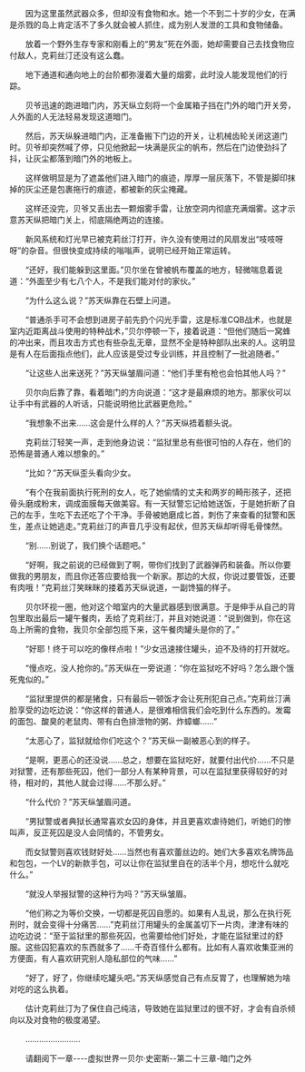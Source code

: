 <div class="read-content j_readContent" id="">
                <p>　　因为这里虽然武器众多，但却没有食物和水。她一个不到二十岁的少女，在满是杀戮的岛上肯定活不了多久就会被人抓住，成为别人发泄的工具和食物储备。<p>　　放着一个野外生存专家和刚看上的“男友”死在外面，她却需要自己去找食物应付敌人，克莉丝汀还没有这么蠢。<p>　　地下通道和通向地上的台阶都弥漫着大量的烟雾，此时没人能发现他们的行踪。<p>　　贝爷迅速的跑进暗门内，苏天纵立刻将一个金属箱子挡在门外的暗门开关旁，人外面的人无法轻易发现这道暗门。<p>　　然后，苏天纵躲进暗门内，正准备搬下门边的开关，让机械齿轮关闭这道门时。贝爷却突然喊了停，只见他掀起一块满是灰尘的帆布，然后在门边使劲抖了抖，让灰尘都落到暗门外的地板上。<p>　　这样做明显是为了遮盖他们进入暗门的痕迹，厚厚一层灰落下，不管是脚印抹掉的灰尘还是包裹拖行的痕迹，都被新的灰尘掩藏。<p>　　这样还没完，贝爷又丢出去一颗烟雾手雷，让放空洞内彻底充满烟雾。这才示意苏天纵把暗门关上，彻底隔绝两边的连接。<p>　　新风系统和灯光早已被克莉丝汀打开，许久没有使用过的风扇发出“吱吱呀呀”的杂音。但很快变成持续的嗡嗡声，说明已经开始正常运转。<p>　　“还好，我们能躲到这里面。”贝尔坐在曾被帆布覆盖的地方，轻微喘息着说道：“外面至少有七八个人，不是我们能对付的家伙。”<p>　　“为什么这么说？”苏天纵靠在石壁上问道。<p>　　“普通杀手可不会想到进房子前先扔个闪光手雷，这是标准CQB战术，也就是室内近距离战斗使用的特种战术，”贝尔停顿一下，接着说道：“但他们随后一窝蜂的冲出来，而且攻击方式也有些杂乱无章，显然不全是特种部队出来的人。这明显是有人在后面指点他们，此人应该是受过专业训练，并且控制了一批追随者。”<p>　　“让这些人出来送死？”苏天纵皱眉问道：“他们手里有枪也会怕其他人吗？”<p>　　贝尔向后靠了靠，看着暗门的方向说道：“这才是最麻烦的地方。那家伙可以让手中有武器的人听话，只能说明他比武器更危险。”<p>　　“我想象不出来……这会是什么样的人？”苏天纵捂着额头说。<p>　　克莉丝汀轻笑一声，走到他身边说：“监狱里总有些很可怕的人存在，他们的恐怖是普通人难以想象的。”<p>　　“比如？”苏天纵歪头看向少女。<p>　　“有个在我前面执行死刑的女人，吃了她偷情的丈夫和两岁的畸形孩子，还把骨头磨成粉末，调成面膜每天做美容。有一天狱警忘记给她送饭，于是她折断了自己的左手，生吃下去还吃了个干净。手骨被她磨成匕首，刺伤了来查看的狱警和医生，差点让她逃走。”克莉丝汀的声音几乎没有起伏，但苏天纵却听得毛骨悚然。<p>　　“别……别说了，我们换个话题吧。”<p>　　“好啊，我之前说的已经做到了啊，带你们找到了武器弹药和装备。所以你要做我的男朋友，而且你还答应要给我一个新家。那边的大叔，你说过要管饭，还要有肉哦！”克莉丝汀笑眯眯的搂着苏天纵说道，一副馋猫的样子。<p>　　贝尔环视一圈，他对这个暗室内的大量武器感到很满意。于是伸手从自己的背包里取出最后一罐午餐肉，丢给了克莉丝汀，并且对她说道：“说到做到，你在这岛上所需的食物，我贝尔全部包揽下来，这午餐肉罐头是你的了。”<p>　　“好耶！终于可以吃的像样点啦！”少女迅速接住罐头，迫不及待的打开就吃。<p>　　“慢点吃，没人抢你的。”苏天纵在一旁说道：“你在监狱吃不好吗？怎么跟个饿死鬼似的。”<p>　　“监狱里提供的都是猪食，只有最后一顿饭才会让死刑犯自己点。”克莉丝汀满脸享受的边吃边说：“你这样的普通人，是很难相信我们会吃到什么东西的。发霉的面包、酸臭的老鼠肉、带有白色排泄物的粥、炸蟑螂……”<p>　　“太恶心了，监狱就给你们吃这个？”苏天纵一副被恶心到的样子。<p>　　“是啊，更恶心的还没说……总之，想要在监狱吃好，就要付出代价……不只是对狱警，还有那些死囚，他们一部分人有某种背景，可以在监狱里获得较好的对待，相对的，其他人就会过得……不那么好。”<p>　　“什么代价？”苏天纵皱眉问道。<p>　　“男狱警或者典狱长通常喜欢女囚的身体，并且更喜欢虐待她们，听她们的惨叫声，反正死囚是没人会同情的，不管男女。<p>　　而女狱警则喜欢钱财好处……当然也有喜欢蕾丝边的。她们大多喜欢名牌饰品和包包，一个LV的新款手包，可以让你在监狱里自在的活半个月，想吃什么就吃什么。”<p>　　“就没人举报狱警的这种行为吗？”苏天纵皱眉。<p>　　“他们称之为等价交换，一切都是死囚自愿的。如果有人乱说，那么在执行死刑时，就会变得十分痛苦……”克莉丝汀用罐头的金属盖切下一片肉，津津有味的边吃边说：“至于监狱里的那些死囚，也需要给他们好处，才能在监狱里过的舒服。这些囚犯喜欢的东西就多了……千奇百怪什么都有。比如有人喜欢收集亚洲的方便面，有人喜欢研究别人隐私部位的气味……”<p>　　“好了，好了，你继续吃罐头吧。”苏天纵感觉自己有点反胃了，也理解她为啥对吃的这么执着。<p>　　估计克莉丝汀为了保住自己纯洁，导致她在监狱里过的很不好，才会有自杀倾向以及对食物的极度渴望。<p>　　……………………<p>　　请翻阅下一章----虚拟世界一贝尔·史密斯--第二十三章-暗门之外<p>　　<p> 
            </div>